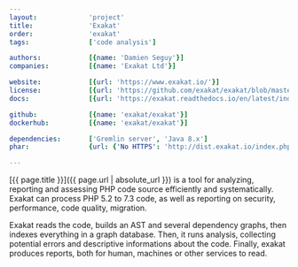 ```yaml
---
layout:             'project'
title:              'Exakat'
order:              'exakat'
tags:               ['code analysis']

authors:            [{name: 'Damien Seguy'}]
companies:          [{name: 'Exakat Ltd'}]

website:            [{url: 'https://www.exakat.io/'}] 
license:            [{url: 'https://github.com/exakat/exakat/blob/master/LICENCE.txt', label: 'GNU Affero General Public License'}] 
docs:               [{url: 'https://exakat.readthedocs.io/en/latest/index.html'}] 

github:             [{name: 'exakat/exakat'}] 
dockerhub:          [{name: 'exakat/exakat'}]

dependencies:       ['Gremlin server', 'Java 8.x']
phar:               {url: {'No HTTPS': 'http://dist.exakat.io/index.php?file=latest'}}

---
```


[{{ page.title }}]({{ page.url | absolute_url }}) is a tool for analyzing, reporting and assessing PHP code source 
efficiently and systematically. Exakat can process PHP 5.2 to 7.3 code, as well as reporting
on security, performance, code quality, migration.

<!--more--> 

Exakat reads the code, builds an AST and several dependency graphs, then indexes everything in a graph database.
Then, it runs analysis, collecting potential errors and descriptive informations about the code.
Finally, exakat produces reports, both for human, machines or other services to read.
